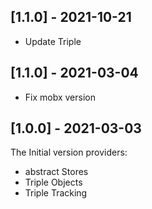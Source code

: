  ## [1.1.0] - 2021-10-21

- Update Triple

 ## [1.1.0] - 2021-03-04

- Fix mobx version

 ## [1.0.0] - 2021-03-03

The Initial version providers:
- abstract Stores
- Triple Objects
- Triple Tracking